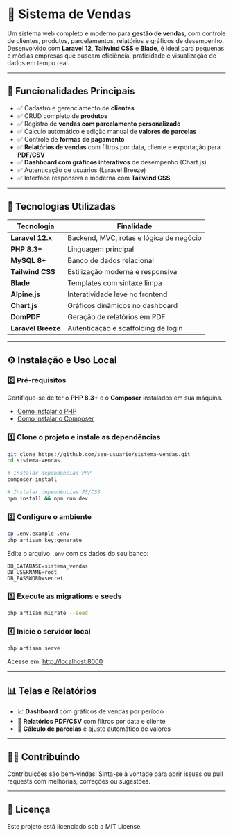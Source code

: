 # 🛒 Sistema de Vendas

Um sistema web completo e moderno para **gestão de vendas**, com controle de clientes, produtos, parcelamentos, relatórios e gráficos de desempenho. Desenvolvido com **Laravel 12**, **Tailwind CSS** e **Blade**, é ideal para pequenas e médias empresas que buscam eficiência, praticidade e visualização de dados em tempo real.

---

## 🚀 Funcionalidades Principais

- ✅ Cadastro e gerenciamento de **clientes**
- ✅ CRUD completo de **produtos**
- ✅ Registro de **vendas com parcelamento personalizado**
- ✅ Cálculo automático e edição manual de **valores de parcelas**
- ✅ Controle de **formas de pagamento**
- ✅ **Relatórios de vendas** com filtros por data, cliente e exportação para **PDF/CSV**
- ✅ **Dashboard com gráficos interativos** de desempenho (Chart.js)
- ✅ Autenticação de usuários (Laravel Breeze)
- ✅ Interface responsiva e moderna com **Tailwind CSS**

---

## 🧰 Tecnologias Utilizadas

| Tecnologia         | Finalidade                            |
|--------------------|----------------------------------------|
| **Laravel 12.x**   | Backend, MVC, rotas e lógica de negócio |
| **PHP 8.3+**       | Linguagem principal                     |
| **MySQL 8+**       | Banco de dados relacional              |
| **Tailwind CSS**   | Estilização moderna e responsiva       |
| **Blade**          | Templates com sintaxe limpa            |
| **Alpine.js**      | Interatividade leve no frontend        |
| **Chart.js**       | Gráficos dinâmicos no dashboard        |
| **DomPDF**         | Geração de relatórios em PDF           |
| **Laravel Breeze** | Autenticação e scaffolding de login    |

---

## ⚙️ Instalação e Uso Local

### 0️⃣ Pré-requisitos

Certifique-se de ter o **PHP 8.3+** e o **Composer** instalados em sua máquina.

- [Como instalar o PHP](https://www.php.net/manual/pt_BR/install.php)
- [Como instalar o Composer](https://getcomposer.org/download/)

### 1️⃣ Clone o projeto e instale as dependências

```bash
git clone https://github.com/seu-usuario/sistema-vendas.git
cd sistema-vendas

# Instalar dependências PHP
composer install

# Instalar dependências JS/CSS
npm install && npm run dev
```

### 2️⃣ Configure o ambiente

```bash
cp .env.example .env
php artisan key:generate
```

Edite o arquivo `.env` com os dados do seu banco:

```env
DB_DATABASE=sistema_vendas
DB_USERNAME=root
DB_PASSWORD=secret
```

### 3️⃣ Execute as migrations e seeds

```bash
php artisan migrate --seed
```

### 4️⃣ Inicie o servidor local

```bash
php artisan serve
```

Acesse em: [http://localhost:8000](http://localhost:8000)

---

## 📊 Telas e Relatórios

- 📈 **Dashboard** com gráficos de vendas por período
- 🧾 **Relatórios PDF/CSV** com filtros por data e cliente
- 🧮 **Cálculo de parcelas** e ajuste automático de valores

---

## 👨‍💻 Contribuindo

Contribuições são bem-vindas! Sinta-se à vontade para abrir issues ou pull requests com melhorias, correções ou sugestões.

---

## 📝 Licença

Este projeto está licenciado sob a MIT License.